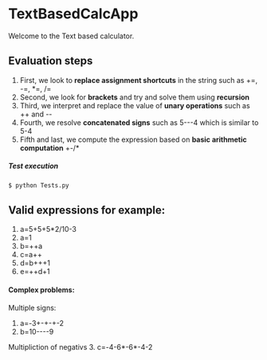 # TextBasedCalcApp
Welcome to the Text based calculator.

## Evaluation steps
1. First, we look to **replace assignment shortcuts** in the string such as +=, -=, *=, /=
2. Second, we look for **brackets** and try and solve them using **recursion**
3. Third, we interpret and replace the value of **unary operations** such as ++ and --
4. Fourth, we resolve **concatenated signs** such as 5---4 which is similar to 5-4
5. Fifth and last, we compute the expression based on **basic arithmetic computation** +-/*

##### Test execution
```bash
$ python Tests.py
``` 

## Valid expressions for example:
1. a=5+5+5*2/10-3
2. a=1
3. b=++a
4. c=a++
5. d=b+++1
6. e=++d+1

#### Complex problems:
Multiple signs:
1. a=-3+-+-+-2
2. b=10----9 

Multipliction of negativs
3. c=-4-6*-6*-4-2
